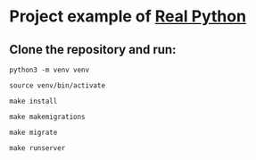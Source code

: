 # Project example of [Real Python](https://realpython.com/test-driven-development-of-a-django-restful-api/)

## Clone the repository and run:

    python3 -m venv venv

	source venv/bin/activate

	make install

	make makemigrations

	make migrate
	
	make runserver